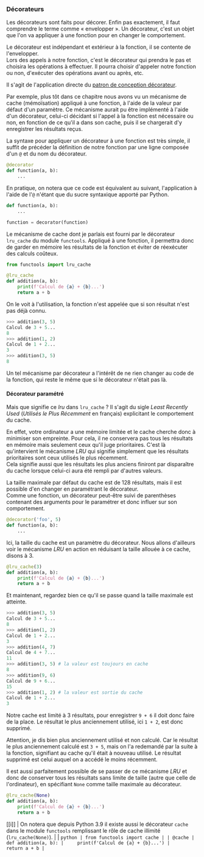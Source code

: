 ### Décorateurs

Les décorateurs sont faits pour décorer.
Enfin pas exactement, il faut comprendre le terme comme « envelopper ».
Un décorateur, c'est un objet que l'on va appliquer à une fonction pour en changer le comportement.

Le décorateur est indépendant et extérieur à la fonction, il se contente de l'envelopper.  
Lors des appels à notre fonction, c'est le décorateur qui prendra le pas et choisira les opérations à effectuer.
Il pourra choisir d'appeler notre fonction ou non, d'exécuter des opérations avant ou après, etc.

Il s'agit de l'application directe du [patron de conception décorateur](https://fr.wikipedia.org/wiki/D%C3%A9corateur_(patron_de_conception)).

Par exemple, plus tôt dans ce chapitre nous avons vu un mécanisme de cache (mémoïsation) appliqué à une fonction, à l'aide de la valeur par défaut d'un paramètre.
Ce mécanisme aurait pu être implémenté à l'aide d'un décorateur, celui-ci décidant si l'appel à la fonction est nécessaire ou non, en fonction de ce qu'il a dans son cache, puis il se chargerait d'y enregistrer les résultats reçus.

La syntaxe pour appliquer un décorateur à une fonction est très simple, il suffit de précéder la définition de notre fonction par une ligne composée d'un `@` et du nom du décorateur.

```python
@decorator
def function(a, b):
    ...
```

En pratique, on notera que ce code est équivalent au suivant, l'application à l'aide de l'`@` n'étant que du sucre syntaxique apporté par Python.

```python
def function(a, b):
    ...

function = decorator(function)
```

Le mécanisme de cache dont je parlais est fourni par le décorateur `lru_cache` du module `functools`.
Appliqué à une fonction, il permettra donc de garder en mémoire les résultats de la fonction et éviter de réexécuter des calculs coûteux.

```python
from functools import lru_cache

@lru_cache
def addition(a, b):
    print(f'Calcul de {a} + {b}...')
    return a + b
```

On le voit à l'utilisation, la fonction n'est appelée que si son résultat n'est pas déjà connu.

```python
>>> addition(3, 5)
Calcul de 3 + 5...
8
>>> addition(1, 2)
Calcul de 1 + 2...
3
>>> addition(3, 5)
8
```

Un tel mécanisme par décorateur a l'intérêt de ne rien changer au code de la fonction, qui reste le même que si le décorateur n'était pas là.

#### Décorateur paramétré

Mais que signifie ce _lru_ dans `lru_cache` ?
Il s'agit du sigle _Least Recently Used_ (_Utilisés le Plus Récemment_ en français) explicitant le comportement du cache.

En effet, votre ordinateur a une mémoire limitée et le cache cherche donc à minimiser son empreinte.
Pour cela, il ne conservera pas tous les résultats en mémoire mais seulement ceux qu'il juge prioritaires.
C'est là qu'intervient le mécanisme _LRU_ qui signifie simplement que les résultats prioritaires sont ceux utilisés le plus récemment.  
Cela signifie aussi que les résultats les plus anciens finiront par disparaître du cache lorsque celui-ci aura été rempli par d'autres valeurs.

La taille maximale par défaut du cache est de 128 résultats, mais il est possible d'en changer en paramétrant le décorateur.  
Comme une fonction, un décorateur peut-être suivi de parenthèses contenant des arguments pour le paramétrer et donc influer sur son comportement.

```python
@decorator('foo', 5)
def function(a, b):
    ...
```

Ici, la taille du cache est un paramètre du décorateur.
Nous allons d'ailleurs voir le mécanisme _LRU_ en action en réduisant la taille allouée à ce cache, disons à 3.

```python
@lru_cache(3)
def addition(a, b):
    print(f'Calcul de {a} + {b}...')
    return a + b
```

Et maintenant, regardez bien ce qu'il se passe quand la taille maximale est atteinte.

```python
>>> addition(3, 5)
Calcul de 3 + 5...
8
>>> addition(1, 2)
Calcul de 1 + 2...
3
>>> addition(4, 7)
Calcul de 4 + 7...
11
>>> addition(3, 5) # la valeur est toujours en cache
8
>>> addition(9, 6)
Calcul de 9 + 6...
15
>>> addition(1, 2) # la valeur est sortie du cache
Calcul de 1 + 2...
3
```

Notre cache est limité à 3 résultats, pour enregistrer `9 + 6` il doit donc faire de la place.
Le résultat le plus anciennement utilisé, ici `1 + 2`, est donc supprimé.

Attention, je dis bien plus anciennement utilisé et non calculé.
Car le résultat le plus anciennement calculé est `3 + 5`, mais on l'a redemandé par la suite à la fonction, signifiant au cache qu'il était à nouveau utilisé.
Le résultat supprimé est celui auquel on a accédé le moins récemment.

Il est aussi parfaitement possible de se passer de ce mécanisme _LRU_ et donc de conserver tous les résultats sans limite de taille (autre que celle de l'ordinateur), en spécifiant `None` comme taille maximale au décorateur.

```python
@lru_cache(None)
def addition(a, b):
    print(f'Calcul de {a} + {b}...')
    return a + b
```

[[i]]
| On notera que depuis Python 3.9 il existe aussi le décorateur `cache` dans le module `functools` remplissant le rôle de cache illimité (`lru_cache(None)`).
|
| ```python
| from functools import cache
|
| @cache
| def addition(a, b):
|     print(f'Calcul de {a} + {b}...')
|     return a + b
| ```

